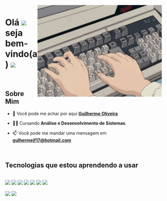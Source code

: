 
<img src="computador.gif" min-width="400px" max-width="450px" width="400px" align="right" alt="Computador">
<h1 align="left">Olá <img src="https://github.com/EvanderInacio/EvanderInacio/blob/main/images/Earth.gif?raw=true" width="30">  seja bem-vindo(a)
<img src="https://raw.githubusercontent.com/kaueMarques/kaueMarques/master/hi.gif" width="30">
</h1>

<br>

## Sobre Mim ##

- 🚀 Você pode me achar por aqui **[Guilherme Oliveira](https://www.linkedin.com/in/guilherme-oliveira-python/)**

- 👨‍🎓 Cursando  **Análise e Desenvolvimento de Sistemas**.

- 📫 Você pode me mandar uma mensagem em **gulhermejf17@hotmail.com**

<br>

## Tecnologias que estou aprendendo a usar ##

<br>

<div>
  <img src="https://img.shields.io/badge/javascript%20-%23323330.svg?&style=for-the-badge&logo=javascript&logoColor=%23F7DF1E"/> 
  <img src="https://img.shields.io/badge/html5%20-%23E34F26.svg?&style=for-the-badge&logo=html5&logoColor=white"/> 
  <img src="https://img.shields.io/badge/css3%20-%231572B6.svg?&style=for-the-badge&logo=css3&logoColor=white"/> 
  <img src="https://img.shields.io/badge/Python-FFD43B?style=for-the-badge&logo=python&logoColor=blue"/>
  <img src="https://img.shields.io/badge/Django-092E20?style=for-the-badge&logo=django&logoColor=green"/>
  <img src="https://img.shields.io/badge/MySQL-005C84?style=for-the-badge&logo=mysql&logoColor=white"/>
  <img src="https://img.shields.io/badge/Docker-2CA5E0?style=for-the-badge&logo=docker&logoColor=white"/>
</div>

<br>

<div> 
  <img height="200em" src="https://github-readme-stats.vercel.app/api?username=Guilherme-Oliveira-Cunha&show_icons=true&title_color=808080icon_color=03bb85text_color=000000&bg_color=FFFFFF&count_private=true"/>
  <img height="200em" width="" src="https://github-readme-stats.vercel.app/api/top-langs/?username=Guilherme-Oliveira-Cunha&show_icons=true&title_color=FF0000icon_color=03bb85&text_color=03bb85&bg_color=FFFFFF&count_private=true"/>
</div>
















 
 


